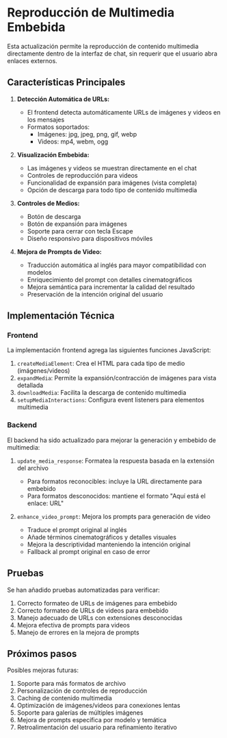 # Reproducción de Multimedia Embebida

Esta actualización permite la reproducción de contenido multimedia directamente dentro de la interfaz de chat, sin requerir que el usuario abra enlaces externos.

## Características Principales

1. **Detección Automática de URLs:**
   - El frontend detecta automáticamente URLs de imágenes y videos en los mensajes
   - Formatos soportados:
     - Imágenes: jpg, jpeg, png, gif, webp
     - Videos: mp4, webm, ogg

2. **Visualización Embebida:**
   - Las imágenes y videos se muestran directamente en el chat
   - Controles de reproducción para videos
   - Funcionalidad de expansión para imágenes (vista completa)
   - Opción de descarga para todo tipo de contenido multimedia

3. **Controles de Medios:**
   - Botón de descarga
   - Botón de expansión para imágenes
   - Soporte para cerrar con tecla Escape
   - Diseño responsivo para dispositivos móviles

4. **Mejora de Prompts de Video:**
   - Traducción automática al inglés para mayor compatibilidad con modelos
   - Enriquecimiento del prompt con detalles cinematográficos
   - Mejora semántica para incrementar la calidad del resultado
   - Preservación de la intención original del usuario

## Implementación Técnica

### Frontend

La implementación frontend agrega las siguientes funciones JavaScript:

1. `createMediaElement`: Crea el HTML para cada tipo de medio (imágenes/videos)
2. `expandMedia`: Permite la expansión/contracción de imágenes para vista detallada
3. `downloadMedia`: Facilita la descarga de contenido multimedia
4. `setupMediaInteractions`: Configura event listeners para elementos multimedia

### Backend

El backend ha sido actualizado para mejorar la generación y embebido de multimedia:

1. `update_media_response`: Formatea la respuesta basada en la extensión del archivo
   - Para formatos reconocibles: incluye la URL directamente para embebido
   - Para formatos desconocidos: mantiene el formato "Aquí está el enlace: URL"

2. `enhance_video_prompt`: Mejora los prompts para generación de video
   - Traduce el prompt original al inglés
   - Añade términos cinematográficos y detalles visuales
   - Mejora la descriptividad manteniendo la intención original
   - Fallback al prompt original en caso de error

## Pruebas

Se han añadido pruebas automatizadas para verificar:

1. Correcto formateo de URLs de imágenes para embebido
2. Correcto formateo de URLs de videos para embebido
3. Manejo adecuado de URLs con extensiones desconocidas
4. Mejora efectiva de prompts para videos
5. Manejo de errores en la mejora de prompts

## Próximos pasos

Posibles mejoras futuras:

1. Soporte para más formatos de archivo
2. Personalización de controles de reproducción
3. Caching de contenido multimedia
4. Optimización de imágenes/videos para conexiones lentas
5. Soporte para galerías de múltiples imágenes
6. Mejora de prompts específica por modelo y temática
7. Retroalimentación del usuario para refinamiento iterativo